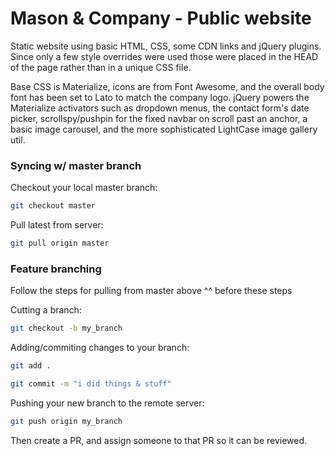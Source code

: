 # Mason & Company - Public website

Static website using basic HTML, CSS, some CDN links and jQuery plugins. Since only a few style overrides were used those were placed in the HEAD of the page rather than in a unique CSS file.

Base CSS is Materialize, icons are from Font Awesome, and the overall body font has been set to Lato to match the company logo. jQuery powers the Materialize activators such as dropdown menus, the contact form's date picker, scrollspy/pushpin for the fixed navbar on scroll past an anchor, a basic image carousel, and the more sophisticated LightCase image gallery util.

### Syncing w/ master branch
Checkout your local master branch:
```bash
git checkout master
```

Pull latest from server:
```bash
git pull origin master
```

### Feature branching
Follow the steps for pulling from master above ^^ before these steps

Cutting a branch:
```bash
git checkout -b my_branch
```

Adding/commiting changes to your branch:
```bash
git add .
```
```bash
git commit -m "i did things & stuff"
```

Pushing your new branch to the remote server:
```bash
git push origin my_branch
```

Then create a PR, and assign someone to that PR so it can be reviewed. 